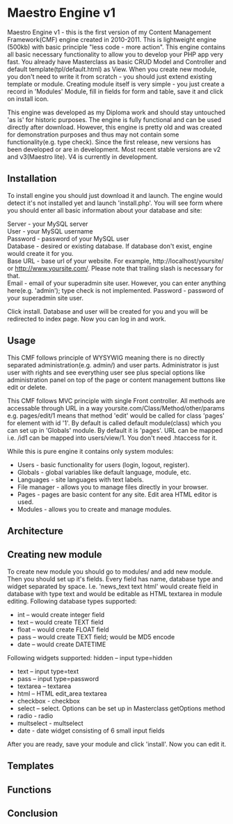 Maestro Engine v1 
======

Maestro Engine v1 - this is the first version of my Content Management Framework(CMF) engine created in 2010-2011. 
This is lightweight engine (500kb) with basic principle "less code - more action". This engine contains all basic necessary functionality to allow you to develop your PHP app very fast. You already have Masterclass as basic CRUD Model and Controller and default template(tpl/default.html) as View. When you create new module, you don't need to write it from scratch - you should just extend existing template or module. Creating module itself is very simple - you just create a record in 'Modules' Module, fill in fields for form and table, save it and click on install icon.

This engine was developed as my Diploma work and should stay untouched 'as is' for historic purposes. The engine is fully functional and can be used directly after download. However, this engine is pretty old and was created for demonstration purposes and thus may not contain some functionality(e.g. type check). Since the first release, new versions has been developed or are in development. Most recent stable versions are v2 and v3(Maestro lite). V4 is currently in development.

Installation
------
To install engine you should just download it and launch. The engine would detect it's not installed yet and launch 'install.php'. You will see form where you should enter all basic information about your database and site:  
  
Server - your MySQL server  
User - your MySQL username  
Password - password of your MySQL user  
Database - desired or existing database. If database don't exist, engine would create it for you.  
Base URL - base url of your website. For example, http://localhost/yoursite/ or http://www.yoursite.com/. Please note that trailing slash is necessary for that.  
Email - email of your superadmin site user. However, you can enter anything here(e.g. 'admin'); type check is not implemented.
Password - password of your superadmin site user.  
  
Click install. Database and user will be created for you and you will be redirected to index page. Now you can log in and work.

Usage
------
This CMF follows principle of WYSYWIG meaning there is no directly separated administration(e.g. admin/) and user parts. Administrator is just user with rights and see everything user see plus special options like administration panel on top of the page or content management buttons like edit or delete.

This CMF follows MVC principle with single Front controller. All methods are accessable through URL in a way yoursite.com/Class/Method/other/params e.g. pages/edit/1 means that method 'edit' would be called for class 'pages' for element with id '1'. By default is called default module(class) which you can set up in 'Globals' module. By default it is 'pages'. URL can be mapped i.e. /id1 can be mapped into users/view/1. You don't need .htaccess for it.

While this is pure engine it contains only system modules:
* Users - basic functionality for users (login, logout, register).
* Globals - global variables like default language, module, etc.
* Languages - site languages with text labels.
* File manager - allows you to manage files directly in your browser.
* Pages - pages are basic content for any site. Edit area HTML editor is used.
* Modules - allows you to create and manage modules.

Architecture
------

Creating new module
------
To create new module you should go to modules/ and add new module. Then you should set up it's fields. Every field has name, database type and widget separated by space. I.e. 'news_text text html' would create field in database with type text and would be editable as HTML textarea in module editing.
Following database types supported:
* int – would create integer field
* text – would create TEXT field
* float – would create FLOAT field
* pass – would create TEXT field; would be MD5 encode
* date – would create DATETIME 

Following widgets supported:
hidden – input type=hidden
* text – input type=text
* pass – input type=password
* textarea – textarea
* html – HTML edit_area textarea
* checkbox - checkbox
* select – select. Options can be set up in Masterclass getOptions method
* radio - radio
* multselect - multselect
* date - date widget consisting of 6 small input fields

After you are ready, save your module and click 'install'. Now you can edit it.

Templates
------


Functions
------

Conclusion
------
